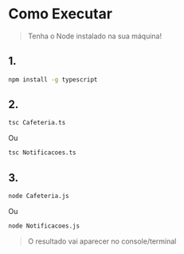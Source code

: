 # Como Executar

> Tenha o Node instalado na sua máquina!

## 1.

```cmd
npm install -g typescript
```

## 2.

```cmd
tsc Cafeteria.ts
```

Ou

```cmd
tsc Notificacoes.ts
```
## 3.

```cmd
node Cafeteria.js
```

Ou

```cmd
node Notificacoes.js
```

> O resultado vai aparecer no console/terminal